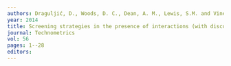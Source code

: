 ```yaml
---
authors: Draguljić, D., Woods, D. C., Dean, A. M., Lewis, S.M. and Vine, A. E. 
year: 2014 
title: Screening strategies in the presence of interactions (with discussion) 
journal: Technometrics 
vol: 56 
pages: 1--28 
editors: 
---
```

